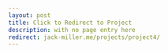 ```yaml
---
layout: post
title: Click to Redirect to Project
description: with no page entry here
redirect: jack-miller.me/projects/project4/
---
```


